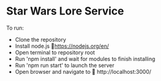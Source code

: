 # Star Wars Lore Service
To run:
- Clone the repository
- Install node.js 🔗https://nodejs.org/en/
- Open terminal to repository root
- Run 'npm install' and wait for modules to finish installing
- Run 'npm run start' to launch the server
- Open browser and navigate to 🔗 http://localhost:3000/
